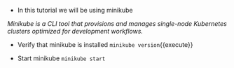 - In this tutorial we will be using minikube

_Minikube is a CLI tool that provisions and manages single-node Kubernetes clusters optimized for development workflows._

- Verify that minikube is installed 
  `minikube version`{{execute}}

- Start minikube
  `minikube start`

  

